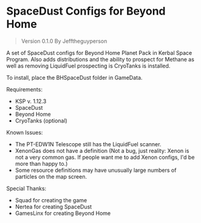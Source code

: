 # SpaceDust Configs for Beyond Home 

> Version 0.1.0 By Jefftheguyperson

A set of SpaceDust configs for Beyond Home Planet Pack in Kerbal Space Program. Also adds distributions and the ability to prospect for Methane as well as removing LiquidFuel prospecting is CryoTanks is installed.

To install, place the BHSpaceDust folder in GameData.

Requirements:
- KSP v. 1.12.3
- SpaceDust
- Beyond Home
- CryoTanks (optional)

Known Issues:
- The PT-EDW1N Telescope still has the LiquidFuel scanner.
- XenonGas does not have a definition (Not a bug, just reality: Xenon is not a very common gas. If people want me to add Xenon configs, I'd be more than happy to.)
- Some resource definitions may have unusually large numbers of particles on the map screen.

Special Thanks:
- Squad for creating the game
- Nertea for creating SpaceDust
- GamesLinx for creating Beyond Home
